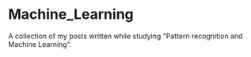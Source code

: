 Machine_Learning
================

A collection of my posts written while studying "Pattern recognition and Machine Learning".
